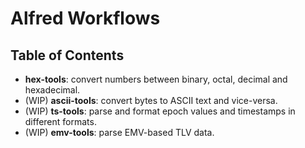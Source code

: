 # Alfred Workflows

## Table of Contents

* **hex-tools**: convert numbers between binary, octal, decimal and hexadecimal.
* (WIP) **ascii-tools**: convert bytes to ASCII text and vice-versa.
* (WIP) **ts-tools**: parse and format epoch values and timestamps in different formats.
* (WIP) **emv-tools**: parse EMV-based TLV data.
